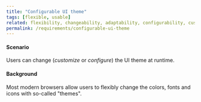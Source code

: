 ```yaml
---
title: "Configurable UI theme"
tags: [flexible, usable]
related: flexibility, changeability, adaptability, configurability, customizability 
permalink: /requirements/configurable-ui-theme
---
```


<div class="quality-requirement" markdown="1">

#### Scenario

Users can change (_customize_ or _configure_) the UI theme at runtime.

#### Background

Most modern browsers allow users to flexibly change the colors, fonts and icons with so-called "themes".

</div><br>







